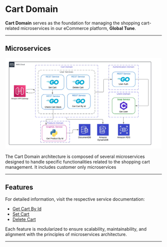 # Cart Domain

**Cart Domain** serves as the foundation for managing the shopping cart-related microservices in our eCommerce platform, **Global Tune**.

---

## Microservices

<p align="center">
    <img alt="Cart Domain architecture diagram" src="/assets/cart-domain-arch.webp"/>
</p>

The Cart Domain architecture is composed of several microservices designed to handle specific functionalities related to the shopping cart management. It includes customer only microservices

---

## Features

For detailed information, visit the respective service documentation:

- [Get Cart By Id](/BackEnd/Domains/Cart/GetCartById/README.md)
- [Set Cart](/BackEnd/Domains/Cart/SetCart/README.md)
- [Delete Cart](/BackEnd/Domains/Cart/DeleteCart/README.md)

Each feature is modularized to ensure scalability, maintainability, and alignment with the principles of microservices architecture.

---

